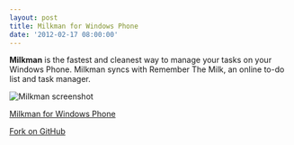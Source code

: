 ```yaml
---
layout: post
title: Milkman for Windows Phone
date: '2012-02-17 08:00:00'
---
```


**Milkman** is the fastest and cleanest way to manage your tasks on your Windows Phone. Milkman syncs with Remember The Milk, an online to-do list and task manager.

![Milkman screenshot](/content/images/2016/03/Milkman.png)

[Milkman for Windows Phone](http://www.windowsphone.com/en-US/apps/2d14a2ea-9445-4d46-b385-8b2e45f7f6d8)

<!-- Place this tag where you want the button to render. -->
<a class="github-button" href="https://github.com/mbmccormick/Milkman/fork" data-icon="octicon-repo-forked" data-style="mega" data-count-href="/mbmccormick/Milkman/network" data-count-api="/repos/mbmccormick/Milkman#forks_count" data-count-aria-label="# forks on GitHub" aria-label="Fork mbmccormick/Milkman on GitHub">Fork on GitHub</a>

<!-- Place this tag right after the last button or just before your close body tag. -->
<script async defer id="github-bjs" src="https://buttons.github.io/buttons.js"></script>